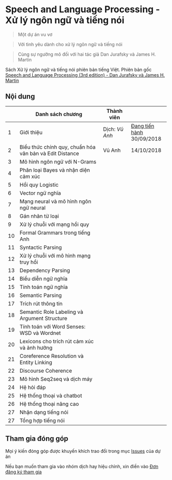 # Speech and Language Processing - Xử lý ngôn ngữ và tiếng nói 

> Một dự án vu vơ

> Với tình yêu dành cho xử lý ngôn ngữ và tiếng nói

> Cùng sự ngưỡng mô đối với hai tác giả Dan Jurafsky và James H. Martin

Sách Xử lý ngôn ngữ và tiếng nói phiên bản tiếng Việt. Phiên bản gốc [Speech and Language Processing (3rd edition) - Dan Jurafsky và James H. Martin](https://web.stanford.edu/~jurafsky/slp3/)

## Nội dung

|    | Danh sách chương                                        | Thành viên |                    |
|----|---------------------------------------------------------|------------|--------------------|
| 1  | Giới thiệu                                              | Dịch: *Vũ Anh*     | [Đang tiến hành](pdf/1.pdf)<br/>30/09/2018 |
| 2  | Biểu thức chính quy, chuẩn hóa văn bản và Edit Distance | Vũ Anh     | 14/10/2018         |
| 3  | Mô hình ngôn ngữ với N-Grams                            |            |                    |
| 4  | Phân loại Bayes và nhận diện cảm xúc                    |            |                    |
| 5  | Hồi quy Logistic                                        |            |                    |
| 6  | Vector ngữ nghĩa                                        |            |                    |
| 7  | Mạng neural và mô hình ngôn ngữ neural                  |            |                    |
| 8  | Gán nhãn từ loại                                        |            |                    |
| 9  | Xử lý chuỗi với mạng hồi quy                            |            |                    |
| 10 | Formal Grammars trong tiếng Anh                         |            |                    |
| 11 | Syntactic Parsing                                       |            |                    |
| 12 | Xử lý chuỗi với mô hình mạng truy hồi                   |            |                    |
| 13 | Dependency Parsing                                      |            |                    |
| 14 | Biểu diễn ngữ nghĩa                                     |            |                    |
| 15 | Tính toán ngữ nghĩa                                     |            |                    |
| 16 | Semantic Parsing                                        |            |                    |
| 17 | Trích rút thông tin                                     |            |                    |
| 18 | Semantic Role Labeling và Argument Structure            |            |                    |
| 19 | Tính toán với Word Senses: WSD và Wordnet               |            |                    |
| 20 | Lexicons cho trích rút cảm xúc và ảnh hưởng             |            |                    |
| 21 | Coreference Resolution và Entity Linking                |            |                    |
| 22 | Discourse Coherence                                     |            |                    |
| 23 | Mô hình Seq2seq và dịch máy                             |            |                    |
| 24 | Hệ hỏi đáp                                              |            |                    |
| 25 | Hệ thống thoại và chatbot                               |            |                    |
| 26 | Hệ thống thoại nâng cao                                 |            |                    |
| 27 | Nhận dạng tiếng nói                                     |            |                    |
| 27 | Tổng hợp tiếng nói                                      |            |                    |


## Tham gia đóng góp

Mọi ý kiến đóng góp được khuyến khích trao đổi trong mục [Issues](https://github.com/undertheseanlp/slp3-vietnamese/issues) của dự án 

Nếu bạn muốn tham gia vào nhóm dịch hay hiệu chỉnh, xin điền vào [Đơn đăng ký tham gia](https://goo.gl/forms/MpJTjblliFKi4vLO2)